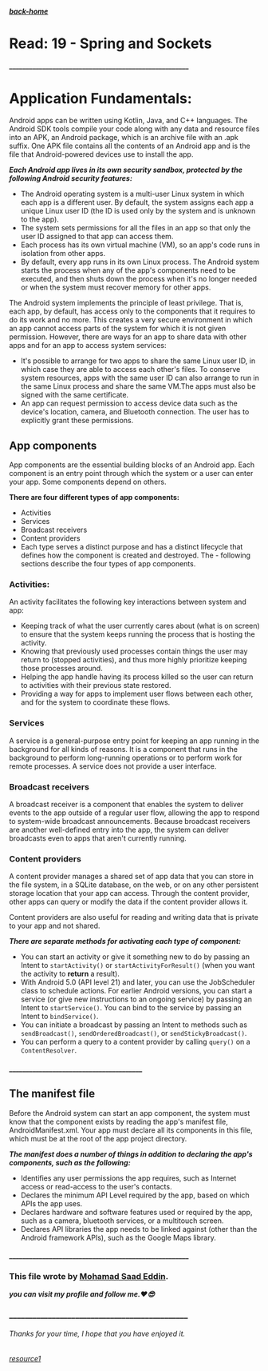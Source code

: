 ##### [back-home](https://mhd22.github.io/all-reading-notes/main-table)

# Read: 19 - Spring and Sockets

#### ______________________________________________________

# Application Fundamentals:

Android apps can be written using Kotlin, Java, and C++ languages. The Android SDK tools compile your code along with any data and resource files into an APK, an Android package, which is an archive file with an .apk suffix. One APK file contains all the contents of an Android app and is the file that Android-powered devices use to install the app.

***Each Android app lives in its own security sandbox, protected by the following Android security features:***

* The Android operating system is a multi-user Linux system in which each app is a different user.
By default, the system assigns each app a unique Linux user ID (the ID is used only by the system and is unknown to the app). 
* The system sets permissions for all the files in an app so that only the user ID assigned to that app can access them.
* Each process has its own virtual machine (VM), so an app's code runs in isolation from other apps.
* By default, every app runs in its own Linux process. The Android system starts the process when any of the app's components need to be executed, and then shuts down the process when it's no longer needed or when the system must recover memory for other apps.


The Android system implements the principle of least privilege. That is, each app, by default, has access only to the components that it requires to do its work and no more. This creates a very secure environment in which an app cannot access parts of the system for which it is not given permission. However, there are ways for an app to share data with other apps and for an app to access system services:

* It's possible to arrange for two apps to share the same Linux user ID, in which case they are able to access each other's files. To conserve system resources, apps with the same user ID can also arrange to run in the same Linux process and share the same VM.The apps must also be signed with the same certificate.
* An app can request permission to access device data such as the device's location, camera, and Bluetooth connection. The user has to explicitly grant these permissions.


## App components

App components are the essential building blocks of an Android app. Each component is an entry point through which the system or a user can enter your app. Some components depend on others.

**There are four different types of app components:**

* Activities
* Services
* Broadcast receivers
* Content providers
* Each type serves a distinct purpose and has a distinct lifecycle that defines how the component is created and destroyed. The - following sections describe the four types of app components.

### Activities:

An activity facilitates the following key interactions between system and app:

* Keeping track of what the user currently cares about (what is on screen) to ensure that the system keeps running the process that is hosting the activity.
* Knowing that previously used processes contain things the user may return to (stopped activities), and thus more highly prioritize keeping those processes around.
* Helping the app handle having its process killed so the user can return to activities with their previous state restored.
* Providing a way for apps to implement user flows between each other, and for the system to coordinate these flows.

### Services

A service is a general-purpose entry point for keeping an app running in the background for all kinds of reasons. It is a component that runs in the background to perform long-running operations or to perform work for remote processes. A service does not provide a user interface.

### Broadcast receivers

A broadcast receiver is a component that enables the system to deliver events to the app outside of a regular user flow, allowing the app to respond to system-wide broadcast announcements. Because broadcast receivers are another well-defined entry into the app, the system can deliver broadcasts even to apps that aren't currently running.

### Content providers

A content provider manages a shared set of app data that you can store in the file system, in a SQLite database, on the web, or on any other persistent storage location that your app can access. Through the content provider, other apps can query or modify the data if the content provider allows it. 

Content providers are also useful for reading and writing data that is private to your app and not shared.


***There are separate methods for activating each type of component:***

* You can start an activity or give it something new to do by passing an Intent to `startActivity()` or `startActivityForResult()` (when you want the activity to **return** a result).
* With Android 5.0 (API level 21) and later, you can use the JobScheduler class to schedule actions. For earlier Android versions, you can start a service (or give new instructions to an ongoing service) by passing an Intent to `startService()`. You can bind to the service by passing an Intent to `bindService()`.
* You can initiate a broadcast by passing an Intent to methods such as `sendBroadcast()`, `sendOrderedBroadcast()`, or `sendStickyBroadcast()`.
* You can perform a query to a content provider by calling `query()` on a `ContentResolver`.

#### ________________________________________


## The manifest file

Before the Android system can start an app component, the system must know that the component exists by reading the app's manifest file, AndroidManifest.xml. Your app must declare all its components in this file, which must be at the root of the app project directory.

***The manifest does a number of things in addition to declaring the app's components, such as the following:***

* Identifies any user permissions the app requires, such as Internet access or read-access to the user's contacts.
* Declares the minimum API Level required by the app, based on which APIs the app uses.
* Declares hardware and software features used or required by the app, such as a camera, bluetooth services, or a multitouch screen.
* Declares API libraries the app needs to be linked against (other than the Android framework APIs), such as the Google Maps library.




#### ______________________________________________________

### This file wrote by [Mohamad Saad Eddin](https://github.com/MHD22).
***you can visit my profile and follow me.❤️😎***
### ______________________________________________


###### Thanks for your time, I hope that you have enjoyed it.

###### [resource1](https://developer.android.com/guide/components/fundamentals)
<!-- ###### [resource2]() -->
